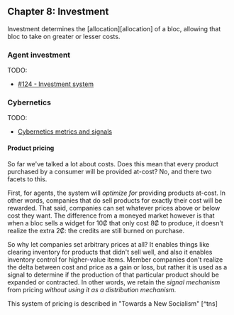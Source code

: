## Chapter 8: Investment

Investment determines the [allocation][allocation] of a bloc, allowing that bloc to take on greater or lesser costs.

### Agent investment

TODO:

- [#124 - Investment system](https://github.com/basisproject/tracker/issues/124)

### Cybernetics

TODO:

- [Cybernetics metrics and signals](https://github.com/basisproject/tracker/issues?q=is%3Aissue+is%3Aopen+label%3Atag%3Acybernetics)

#### Product pricing

So far we've talked a lot about costs. Does this mean that every product purchased by a consumer will be provided at-cost? No, and there two facets to this.

First, for agents, the system will *optimize for* providing products at-cost. In other words, companies that do sell products for exactly their cost will be rewarded. That said, companies can set whatever prices above or below cost they want. The difference from a moneyed market however is that when a bloc sells a widget for 10₡ that only cost 8₡ to produce, it doesn't realize the extra 2₡: the credits are still burned on purchase.

So why let companies set arbitrary prices at all? It enables things like clearing inventory for products that didn't sell well, and also it enables inventory control for higher-value items. Member companies don't realize the delta between cost and price as a gain or loss, but rather it is used as a signal to determine if the production of that particular product should be expanded or contracted. In other words, we retain the *signal mechanism* from pricing *without using it as a distribution mechanism*.

This system of pricing is described in "Towards a New Socialism" [^tns]


